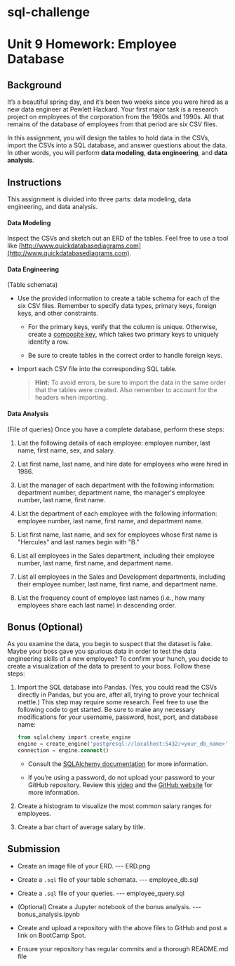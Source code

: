 # sql-challenge
# Unit 9 Homework: Employee Database

## Background

It’s a beautiful spring day, and it’s been two weeks since you were hired as a new data engineer at Pewlett Hackard. Your first major task is a research project on employees of the corporation from the 1980s and 1990s. All that remains of the database of employees from that period are six CSV files.

In this assignment, you will design the tables to hold data in the CSVs, import the CSVs into a SQL database, and answer questions about the data. In other words, you will perform **data modeling**, **data engineering**, and **data analysis**.
## Instructions

This assignment is divided into three parts: data modeling, data engineering, and data analysis. 

#### Data Modeling

Inspect the CSVs and sketch out an ERD of the tables. Feel free to use a tool like [http://www.quickdatabasediagrams.com](http://www.quickdatabasediagrams.com).

#### Data Engineering
(Table schemata)
* Use the provided information to create a table schema for each of the six CSV files. Remember to specify data types, primary keys, foreign keys, and other constraints.

  * For the primary keys, verify that the column is unique. Otherwise, create a [composite key](https://en.wikipedia.org/wiki/Compound_key), which takes two primary keys to uniquely identify a row.

  * Be sure to create tables in the correct order to handle foreign keys.

* Import each CSV file into the corresponding SQL table. 

  > **Hint:** To avoid errors, be sure to import the data in the same order that the tables were created. Also remember to account for the headers when importing.

#### Data Analysis
(File of queries)
Once you have a complete database, perform these steps:

1. List the following details of each employee: employee number, last name, first name, sex, and salary.

2. List first name, last name, and hire date for employees who were hired in 1986.

3. List the manager of each department with the following information: department number, department name, the manager's employee number, last name, first name.

4. List the department of each employee with the following information: employee number, last name, first name, and department name.

5. List first name, last name, and sex for employees whose first name is "Hercules" and last names begin with "B."

6. List all employees in the Sales department, including their employee number, last name, first name, and department name.

7. List all employees in the Sales and Development departments, including their employee number, last name, first name, and department name.

8. List the frequency count of employee last names (i.e., how many employees share each last name) in descending order.

## Bonus (Optional)

As you examine the data, you begin to suspect that the dataset is fake. Maybe your boss gave you spurious data in order to test the data engineering skills of a new employee? To confirm your hunch, you decide to create a visualization of the data to present to your boss. Follow these steps: 

1. Import the SQL database into Pandas. (Yes, you could read the CSVs directly in Pandas, but you are, after all, trying to prove your technical mettle.) This step may require some research. Feel free to use the following code to get started. Be sure to make any necessary modifications for your username, password, host, port, and database name:

   ```sql
   from sqlalchemy import create_engine
   engine = create_engine('postgresql://localhost:5432/<your_db_name>')
   connection = engine.connect()
   ```

    * Consult the [SQLAlchemy documentation](https://docs.sqlalchemy.org/en/latest/core/engines.html#postgresql) for more information.

    * If you’re using a password, do not upload your password to your GitHub repository. Review this [video](https://www.youtube.com/watch?v=2uaTPmNvH0I) and the [GitHub website](https://help.github.com/en/github/using-git/ignoring-files) for more information.

2. Create a histogram to visualize the most common salary ranges for employees.

3. Create a bar chart of average salary by title.


## Submission

* Create an image file of your ERD. 
--- ERD.png
* Create a `.sql` file of your table schemata. 
--- employee_db.sql
* Create a `.sql` file of your queries.
--- employee_query.sql
* (Optional) Create a Jupyter notebook of the bonus analysis.
---bonus_analysis.ipynb

* Create and upload a repository with the above files to GitHub and post a link on BootCamp Spot.
* Ensure your repository has regular commits and a thorough README.md file